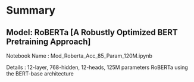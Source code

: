 # Summary

## Model:  RoBERTa [A Robustly Optimized BERT Pretraining Approach]

  Notebook Name : 
    Mod_Roberta_Acc_85_Param_120M.ipynb

  Details : 
    12-layer, 768-hidden, 12-heads, 125M parameters RoBERTa using the BERT-base architecture
